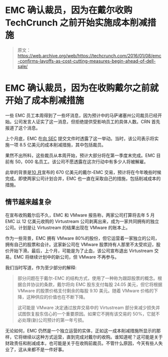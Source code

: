 # EMC 确认裁员，因为在戴尔收购 TechCrunch 之前开始实施成本削减措施

> 原文：<https://web.archive.org/web/https://techcrunch.com/2016/01/08/emc-confirms-layoffs-as-cost-cutting-measures-begin-ahead-of-dell-sale/>

# EMC 确认裁员，因为在收购戴尔之前就开始了成本削减措施

一些 EMC 员工本周得到了一些坏消息，因为预计中的马萨诸塞州公司裁员已经开始。公司发言人证实了这一消息，但拒绝提供受影响员工的具体人数。CRN 首先报道了这个消息。

上个月底，EMC 在[向 SEC](https://web.archive.org/web/20230123202600/http://d1lge852tjjqow.cloudfront.net/CIK-0000790070/837bf382-9f7c-48fd-ae8a-c01585da21e9.pdf?noexit=true) 提交文件时透露了这一举动。当时，该公司表示将实施一项 8.5 亿美元的成本削减措施，其中包括裁员。

果然不出所料，这些裁员从本周开始，预计大部分将在第一季度末完成。EMC 目前有 50，000 名员工。该公司不愿透露在这次行动中有多少人将被解雇。

此举的背景是[10 月](https://web.archive.org/web/20230123202600/https://techcrunch.com/2015/10/12/dell-buys-emc-for-67b-in-largest-deal-in-tech-history/)宣布的 670 亿美元的戴尔-EMC 交易，预计将在今年晚些时候完成。即使两家公司计划合并，EMC 也一直在采取自己的措施，包括削减成本的措施。

## 情节越来越复杂

在宣布收购戴尔后不久，EMC 和 VMware 报告称，两家公司打算将去年 5 月 EMC 以 12 亿美元收购的 Virtustream 公司剥离出来，成为一家共同拥有的独立公司。计划是让 Virtustream 的结果出现在 VMware 的账本上。

作为一些背景，EMC 拥有 VMware 80%的股份，但它运营着一家独立的公司，拥有自己的股票和会计。这家新公司在 VMware 股票持有人那里不太受欢迎，股价开始下滑。最后，上个月，可能是为了止血，该公司宣布退出 Virtustream 交易。EMC 将继续计划中的新公司，但 VMware 不再参与。

我们当时写道，作为至少部分的解释:

> 部分问题在于戴尔-EMC 的结构方式，使用了一种称为跟踪股票的概念。根据合并协议的条款，戴尔将向 EMC 股东支付每股 24.05 美元，但它将根据 VMware 的股票价格支付剩余的每股 9.10 美元。随着 VMware 价格的下降，这种供应的价值也在不断下降。
> 
> 这可能是 VMware 决定通过放弃交易中的 Virtustream 部分来减少损失并试图恢复股东信心的一个重要原因。如果它不拥有该交易的 50%，它就不必处理(新)公司预计的第一年亏损。

无论如何，EMC 仍然是一个独立运营的实体，正如这一成本削减措施所显示的那样，它将继续以这种方式运营，直到完成对戴尔的收购。谁知道呢？这可能是关于财政责任和削减成本，也可能是关于在收购前裁员。不管什么原因，今天有些人失业了，这从来都不是一件好事。